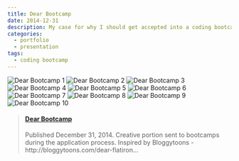 ```yaml
---
title: Dear Bootcamp
date: 2014-12-31
description: My case for why I should get accepted into a coding bootcamp.
categories:
  - portfolio
  - presentation
tags:
  - coding bootcamp
---
```


![Dear Bootcamp 1](https://i.imgur.com/rnCLyau.jpg)
![Dear Bootcamp 2](https://i.imgur.com/A24VAfv.jpg)
![Dear Bootcamp 3](https://i.imgur.com/s8wBxew.jpg)
![Dear Bootcamp 4](https://i.imgur.com/7HKa75S.jpg)
![Dear Bootcamp 5](https://i.imgur.com/XmBQsxw.jpg)
![Dear Bootcamp 6](https://i.imgur.com/5pkASAG.jpg)
![Dear Bootcamp 7](https://i.imgur.com/ruQJDUt.jpg)
![Dear Bootcamp 8](https://i.imgur.com/uupk7AR.jpg)
![Dear Bootcamp 9](https://i.imgur.com/Gx0QZPs.jpg)
![Dear Bootcamp 10](https://i.imgur.com/DDRrUbF.jpg)

<blockquote class="embedly-card"><h4><a href="https://www.slideshare.net/FVCproductions/dear-bootcamp-82133387">Dear Bootcamp</a></h4><p>Published December 31, 2014. Creative portion sent to bootcamps during the application process. Inspired by Bloggytoons - http://bloggytoons.com/dear-flatiron...</p></blockquote>
<script async src="//cdn.embedly.com/widgets/platform.js" charset="UTF-8"></script>
